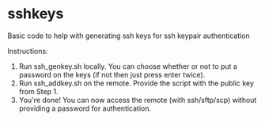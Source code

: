 # sshkeys 
Basic code to help with generating ssh keys for ssh keypair authentication 

Instructions:
1) Run ssh_genkey.sh locally. You can choose whether or not to put a password on the keys (if not then just press enter twice). 
2) Run ssh_addkey.sh on the remote. Provide the script with the public key from Step 1.
3) You're done! You can now access the remote (with ssh/sftp/scp) without providing a password for authentication.
